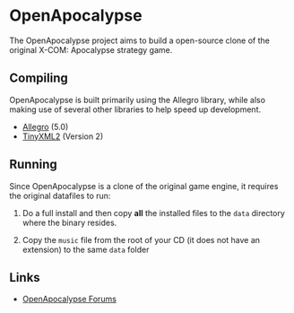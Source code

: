 # OpenApocalypse
 
The OpenApocalypse project aims to build a open-source
clone of the original X-COM: Apocalypse strategy game.
 
## Compiling
OpenApocalypse is built primarily using the Allegro library,
while also making use of several other libraries to help
speed up development.
 
- [Allegro](http://alleg.sourceforge.net/) (5.0)
- [TinyXML2](http://www.grinninglizard.com/tinyxml2/) (Version 2)
 
## Running
 
Since OpenApocalypse is a clone of the original game engine,
it requires the original datafiles to run:
 
1. Do a full install and then copy **all** the installed files
to the `data` directory where the binary resides.

2. Copy the `music` file from the root of your CD (it does not
have an extension) to the same `data` folder
 
## Links
 
- [OpenApocalypse Forums](http://openapoc.pmprog.co.uk)
